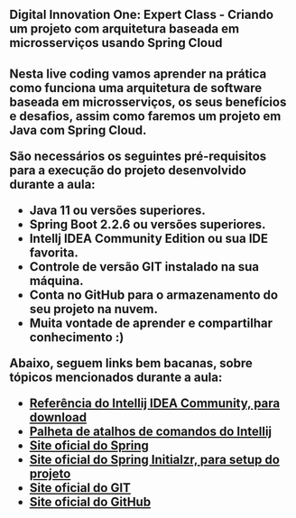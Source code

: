 <h2>Digital Innovation One: Expert Class - Criando um projeto com arquitetura baseada em microsserviços usando Spring Cloud<h2>

Nesta live coding vamos aprender na prática como funciona uma arquitetura de software baseada em microsserviços, os seus benefícios e desafios, assim como faremos um projeto em Java com Spring Cloud.

São necessários os seguintes pré-requisitos para a execução do projeto desenvolvido durante a aula:

* Java 11 ou versões superiores.
* Spring Boot 2.2.6 ou versões superiores.
* Intellj IDEA Community Edition ou sua IDE favorita.
* Controle de versão GIT instalado na sua máquina.
* Conta no GitHub para o armazenamento do seu projeto na nuvem.
* Muita vontade de aprender e compartilhar conhecimento :)

Abaixo, seguem links bem bacanas, sobre tópicos mencionados durante a aula:

* [Referência do Intellij IDEA Community, para download](https://www.jetbrains.com/idea/download)
* [Palheta de atalhos de comandos do Intellij](https://resources.jetbrains.com/storage/products/intellij-idea/docs/IntelliJIDEA_ReferenceCard.pdf)
* [Site oficial do Spring](https://spring.io/)
* [Site oficial do Spring Initialzr, para setup do projeto](https://start.spring.io/)
* [Site oficial do GIT](https://git-scm.com/)
* [Site oficial do GitHub](http://github.com/)

